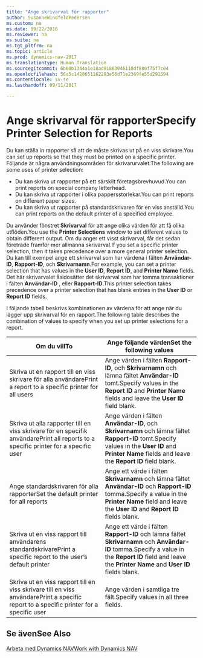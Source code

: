```yaml
---
title: "Ange skrivarval för rapporter"
author: SusanneWindfeldPedersen
ms.custom: na
ms.date: 09/22/2016
ms.reviewer: na
ms.suite: na
ms.tgt_pltfrm: na
ms.topic: article
ms.prod: dynamics-nav-2017
ms.translationtype: Human Translation
ms.sourcegitcommit: 6b60b1344a1e18ad91863046110df880f75f7c04
ms.openlocfilehash: 56a5c1428651162293e56d71e2369fe55d291594
ms.contentlocale: sv-se
ms.lasthandoff: 09/11/2017

---
```

    
# <a name="specify-printer-selection-for-reports"></a><span data-ttu-id="3d49a-102">Ange skrivarval för rapporter</span><span class="sxs-lookup"><span data-stu-id="3d49a-102">Specify Printer Selection for Reports</span></span>
<span data-ttu-id="3d49a-103">Du kan ställa in rapporter så att de måste skrivas ut på en viss skrivare.</span><span class="sxs-lookup"><span data-stu-id="3d49a-103">You can set up reports so that they must be printed on a specific printer.</span></span> <span data-ttu-id="3d49a-104">Följande är några användningsområden för skrivarurvalet:</span><span class="sxs-lookup"><span data-stu-id="3d49a-104">The following are some uses of printer selection:</span></span> 

- <span data-ttu-id="3d49a-105">Du kan skriva ut rapporter på ett särskilt företagsbrevhuvud.</span><span class="sxs-lookup"><span data-stu-id="3d49a-105">You can print reports on special company letterhead.</span></span>
- <span data-ttu-id="3d49a-106">Du kan skriva ut rapporter i olika pappersstorlekar.</span><span class="sxs-lookup"><span data-stu-id="3d49a-106">You can print reports on different paper sizes.</span></span>
- <span data-ttu-id="3d49a-107">Du kan skriva ut rapporter på standardskrivaren för en viss anställd.</span><span class="sxs-lookup"><span data-stu-id="3d49a-107">You can print reports on the default printer of a specified employee.</span></span>

<span data-ttu-id="3d49a-108">Du använder fönstret **Skrivarval** för att ange olika värden för att få olika utflöden.</span><span class="sxs-lookup"><span data-stu-id="3d49a-108">You use the **Printer Selections** window to set different values to obtain different output.</span></span> <span data-ttu-id="3d49a-109">Om du anger ett visst skrivarval, får det sedan företräde framför mer allmänna skrivarval.</span><span class="sxs-lookup"><span data-stu-id="3d49a-109">If you set a specific printer selection, then it takes precedence over a more general printer selection.</span></span> <span data-ttu-id="3d49a-110">Du kan till exempel ange ett skrivarval som har värdena i fälten **Användar-ID**, **Rapport-ID**, och **Skrivarnamn**.</span><span class="sxs-lookup"><span data-stu-id="3d49a-110">For example, you can set a printer selection that has values in the **User ID**, **Report ID**, and **Printer Name** fields.</span></span> <span data-ttu-id="3d49a-111">Det här skrivarvalet åsidosätter det skrivarval som har tomma transaktioner i fälten **Användar-ID** , eller **Rapport-ID**.</span><span class="sxs-lookup"><span data-stu-id="3d49a-111">This printer selection takes precedence over a printer selection that has blank entries in the **User ID** or **Report ID** fields.</span></span> 

<span data-ttu-id="3d49a-112">I följande tabell beskrivs kombinationen av värdena för att ange när du lägger upp skrivarval för en rapport.</span><span class="sxs-lookup"><span data-stu-id="3d49a-112">The following table describes the combination of values to specify when you set up printer selections for a report.</span></span>

|<span data-ttu-id="3d49a-113">Om du vill</span><span class="sxs-lookup"><span data-stu-id="3d49a-113">To</span></span>                                                 |<span data-ttu-id="3d49a-114">Ange följande värden</span><span class="sxs-lookup"><span data-stu-id="3d49a-114">Set the following values</span></span>                                             |
|---------------------------------------------------|---------------------------------------------------------------------|
|<span data-ttu-id="3d49a-115">Skriva ut en rapport till en viss skrivare för alla användare</span><span class="sxs-lookup"><span data-stu-id="3d49a-115">Print a report to a specific printer for all users</span></span> |<span data-ttu-id="3d49a-116">Ange värden i fälten **Rapport-ID**, och **Skrivarnamn** och lämna fältet **Användar-ID** tomt.</span><span class="sxs-lookup"><span data-stu-id="3d49a-116">Specify values in the **Report ID** and **Printer Name** fields and leave the **User ID** field blank.</span></span>|
|<span data-ttu-id="3d49a-117">Skriva ut alla rapporter till en viss skrivare för en specifik användare</span><span class="sxs-lookup"><span data-stu-id="3d49a-117">Print all reports to a specific printer for a specific user</span></span>|<span data-ttu-id="3d49a-118">Ange värden i fälten **Användar-ID**, och **Skrivarnamn** och lämna fältet **Rapport-ID** tomt.</span><span class="sxs-lookup"><span data-stu-id="3d49a-118">Specify values in the **User ID** and **Printer Name** fields and leave the **Report ID** field blank.</span></span>|
|<span data-ttu-id="3d49a-119">Ange standardskrivaren för alla rapporter</span><span class="sxs-lookup"><span data-stu-id="3d49a-119">Set the default printer for all reports</span></span>|<span data-ttu-id="3d49a-120">Ange ett värde i fälten **Skrivarnamn** och lämna fältet **Användar-ID** och **Rapport-ID** tomma.</span><span class="sxs-lookup"><span data-stu-id="3d49a-120">Specify a value in the **Printer Name** field and leave the **User ID** and **Report ID** fields blank.</span></span>|
|<span data-ttu-id="3d49a-121">Skriva ut en viss rapport till användarens standardskrivare</span><span class="sxs-lookup"><span data-stu-id="3d49a-121">Print a specific report to the user’s default printer</span></span>|<span data-ttu-id="3d49a-122">Ange ett värde i fälten **Rapport-ID** och lämna fältet **Skrivarnamn** och **Användar-ID** tomma.</span><span class="sxs-lookup"><span data-stu-id="3d49a-122">Specify a value in the **Report ID** field and leave the **Printer Name** and **User ID** fields blank.</span></span>|
|<span data-ttu-id="3d49a-123">Skriva ut en viss rapport till en viss skrivare till en viss användare</span><span class="sxs-lookup"><span data-stu-id="3d49a-123">Print a specific report to a specific printer for a specific user</span></span>|<span data-ttu-id="3d49a-124">Ange värden i samtliga tre fält.</span><span class="sxs-lookup"><span data-stu-id="3d49a-124">Specify values in all three fields.</span></span>|

## <a name="see-also"></a><span data-ttu-id="3d49a-125">Se även</span><span class="sxs-lookup"><span data-stu-id="3d49a-125">See Also</span></span>
[<span data-ttu-id="3d49a-126">Arbeta med Dynamics NAV</span><span class="sxs-lookup"><span data-stu-id="3d49a-126">Work with Dynamics NAV</span></span>](ui-work-product.md)

